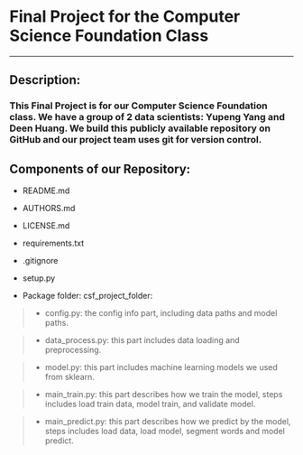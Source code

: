 # Final Project for the Computer Science Foundation Class
---
## Description:

### This Final Project is for our Computer Science Foundation class. We have a group of 2 data scientists: Yupeng Yang and Deen Huang. We build this publicly available repository on GitHub and our project team uses git for version control.

## Components of our Repository:

* README.md

* AUTHORS.md

* LICENSE.md

* requirements.txt

* .gitignore

* setup.py

* Package folder: csf_project_folder:

> * config.py: the config info part, including data paths and model paths.

> * data_process.py: this part includes data loading and preprocessing.

> * model.py: this part includes machine learning models we used from sklearn.

> * main_train.py: this part describes how we train the model, steps includes load train data, model train, and validate model.

> * main_predict.py: this part describes how we predict by the model, steps includes load data, load model, segment words and model predict.













